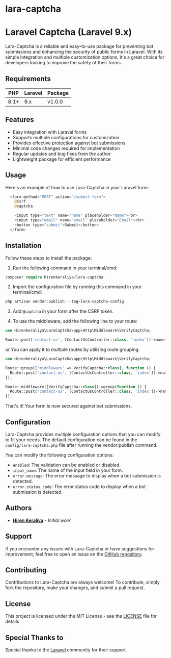 # lara-captcha

# Laravel Captcha (Laravel 9.x)
Lara-Captcha is a reliable and easy-to-use package for preventing bot submissions and enhancing the security of public forms in Laravel. With its simple integration and multiple customization options, it's a great choice for developers looking to improve the safety of their forms.

## Requirements
| PHP    | Laravel | Package |
|--------|---------|---------|
| 8.1+   | 9.x     | v1.0.0  |

## Features
- Easy integration with Laravel forms
- Supports multiple configurations for customization
- Provides effective protection against bot submissions
- Minimal code changes required for implementation
- Regular updates and bug fixes from the author
- Lightweight package for efficient performance

## Usage
  Here's an example of how to use Lara-Captcha in your Laravel form:

  ```php
    <form method="POST" action="/submit-form">
      @csrf
      @captcha

      <input type="text" name="name" placeholder="Name"><br>
      <input type="email" name="email" placeholder="Email"><br>
      <button type="submit">Submit</button>
    </form>
  ```

## Installation

Follow these steps to install the package:

1) Run the following command in your terminal/cmd:
```php
composer require hirenkeraliya/lara-captcha
```

2) Import the configuration file by running this command in your terminal/cmd:
```php
php artisan vendor:publish --tag=lara-captcha-config
```

3) Add `@captcha` in your form after the CSRF token.

4) To use the middleware, add the following line to your route:
  ```php
  use Hirenkeraliya\LaraCaptcha\app\Http\Middleware\VerifyCaptcha;

  Route::post('contact-us', [ContactUsController::class, 'index'])->name('front.contact_us')->middleware(VerifyCaptcha::class);
  ```
  or You can apply it to multiple routes by utilizing route grouping.

  ```php
  use Hirenkeraliya\LaraCaptcha\app\Http\Middleware\VerifyCaptcha;

  Route::group(['middleware' => VerifyCaptcha::class], function () {
    Route::post('contact-us', [ContactUsController::class, 'index'])->name('front.contact_us');
  });

  Route::middleware([VerifyCaptcha::class])->group(function () {
    Route::post('contact-us', [ContactUsController::class, 'index'])->name('front.contact_us');
  });
  ```

That's it! Your form is now secured against bot submissions.

## Configuration
Lara-Captcha provides multiple configuration options that you can modify to fit your needs. The default configuration can be found in the `config/lara-captcha.php` file after running the vendor:publish command.

You can modify the following configuration options:

- `enabled`: The validation can be enabled or disabled.
- `input_name`: The name of the input field in your form.
- `error.message`: The error message to display when a bot submission is detected.
- `error.status_code`: The error status code to display when a bot submission is detected.

## Authors

* [**Hiren Keraliya**](https://github.com/hirenkeraliya) - *Initial work*

## Support
If you encounter any issues with Lara-Captcha or have suggestions for improvement, feel free to open an issue on the [GitHub repository](https://github.com/hirenkeraliya/lara-captcha/issues).

## Contributing
Contributions to Lara-Captcha are always welcome! To contribute, simply fork the repository, make your changes, and submit a pull request.

## License

This project is licensed under the MIT License - see the [LICENSE](LICENSE) file for details

## Special Thanks to

Special thanks to the [Laravel](https://laravel.com) community for their support
